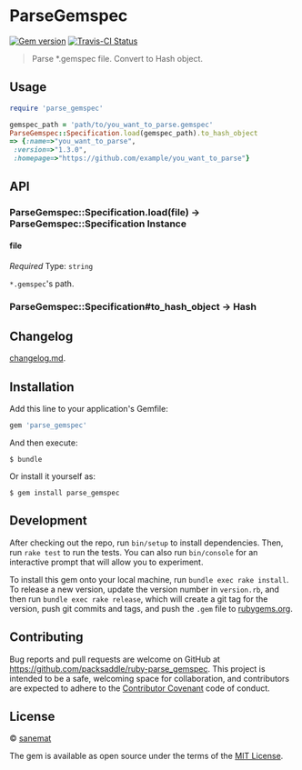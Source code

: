 # ParseGemspec

[![Gem version][gem-image]][gem-url] [![Travis-CI Status][travis-image]][travis-url]

> Parse *.gemspec file. Convert to Hash object.


## Usage

```ruby
require 'parse_gemspec'

gemspec_path = 'path/to/you_want_to_parse.gemspec'
ParseGemspec::Specification.load(gemspec_path).to_hash_object
=> {:name=>"you_want_to_parse",
 :version=>"1.3.0",
 :homepage=>"https://github.com/example/you_want_to_parse"}
```


## API

### ParseGemspec::Specification.load(file) -> ParseGemspec::Specification Instance

#### file

*Required*
Type: `string`

`*.gemspec`'s path.

### ParseGemspec::Specification#to_hash_object -> Hash



## Changelog

[changelog.md](./changelog.md).


## Installation

Add this line to your application's Gemfile:

```ruby
gem 'parse_gemspec'
```

And then execute:

    $ bundle

Or install it yourself as:

    $ gem install parse_gemspec


## Development

After checking out the repo, run `bin/setup` to install dependencies. Then, run `rake test` to run the tests. You can also run `bin/console` for an interactive prompt that will allow you to experiment.

To install this gem onto your local machine, run `bundle exec rake install`. To release a new version, update the version number in `version.rb`, and then run `bundle exec rake release`, which will create a git tag for the version, push git commits and tags, and push the `.gem` file to [rubygems.org](https://rubygems.org).


## Contributing

Bug reports and pull requests are welcome on GitHub at https://github.com/packsaddle/ruby-parse_gemspec. This project is intended to be a safe, welcoming space for collaboration, and contributors are expected to adhere to the [Contributor Covenant](contributor-covenant.org) code of conduct.


## License

© [sanemat](http://sane.jp)

The gem is available as open source under the terms of the [MIT License](http://opensource.org/licenses/MIT).

[travis-url]: https://travis-ci.org/packsaddle/ruby-parse_gemspec
[travis-image]: https://img.shields.io/travis/packsaddle/ruby-parse_gemspec/master.svg?style=flat-square&label=build%20%28linux%29
[gem-url]: http://badge.fury.io/rb/parse_gemspec
[gem-image]: http://img.shields.io/gem/v/parse_gemspec.svg?style=flat-square
